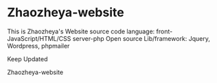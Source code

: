 Zhaozheya-website
=================
This is Zhaozheya's Website source code
language: front-JavaScript/HTML/CSS server-php
Open source Lib/framework: Jquery, Wordpress, phpmailer


Keep Updated

Zhaozheya-website